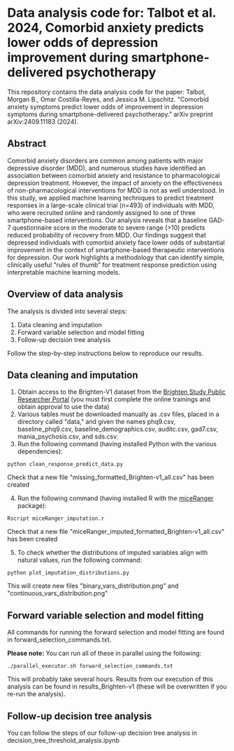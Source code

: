 # Data analysis code for: Talbot et al. 2024, Comorbid anxiety predicts lower odds of depression improvement during smartphone-delivered psychotherapy

This repository contains the data analysis code for the paper:
Talbot, Morgan B., Omar Costilla-Reyes, and Jessica M. Lipschitz. "Comorbid anxiety symptoms predict lower odds of improvement in depression symptoms during smartphone-delivered psychotherapy." arXiv preprint arXiv:2409.11183 (2024).

## Abstract

Comorbid anxiety disorders are common among patients with major depressive disorder (MDD), and numerous studies have identified an association between comorbid anxiety and resistance to pharmacological depression treatment. However, the impact of anxiety on the effectiveness of non-pharmacological interventions for MDD is not as well understood. In this study, we applied machine learning techniques to predict treatment responses in a large-scale clinical trial (n=493) of individuals with MDD, who were recruited online and randomly assigned to one of three smartphone-based interventions. Our analysis reveals that a baseline GAD-7 questionnaire score in the moderate to severe range (>10) predicts reduced probability of recovery from MDD. Our findings suggest that depressed individuals with comorbid anxiety face lower odds of substantial improvement in the context of smartphone-based therapeutic interventions for depression. Our work highlights a methodology that can identify simple, clinically useful “rules of thumb” for treatment response prediction using interpretable machine learning models.

## Overview of data analysis

The analysis is divided into several steps:

1. Data cleaning and imputation
2. Forward variable selection and model fitting
3. Follow-up decision tree analysis

Follow the step-by-step instructions below to reproduce our results. 

## Data cleaning and imputation

1. Obtain access to the Brighten-V1 dataset from the [Brighten Study Public Researcher Portal](https://www.synapse.org/Synapse:syn10848316/wiki/548727) (you must first complete the online trainings and obtain approval to use the data)
2. Various tables must be downloaded manually as .csv files, placed in a directory called "data," and given the names phq9.csv, baseline_phq9.csv, baseline_demographics.csv, auditc.csv, gad7.csv, mania_psychosis.csv, and sds.csv. 
3. Run the following command (having installed Python with the various dependencies): 
```
python clean_response_predict_data.py
```
Check that a new file "missing_formatted_Brighten-v1_all.csv" has been created

4. Run the following command (having installed R with the [miceRanger](https://cran.r-project.org/web/packages/miceRanger/index.html) package):
```
Rscript miceRanger_imputation.r
```
Check that a new file "miceRanger_imputed_formatted_Brighten-v1_all.csv" has been created

5. To check whether the distributions of imputed variables align with natural values, run the following command: 
```
python plot_imputation_distributions.py
```
This will create new files "binary_vars_distribution.png" and "continuous_vars_distribution.png"

## Forward variable selection and model fitting

All commands for running the forward selection and model fitting are found in forward_selection_commands.txt. 

**Please note:** You can run all of these in parallel using the following: 
```
./parallel_executor.sh forward_selection_commands.txt
```
This will probably take several hours. Results from our execution of this analysis can be found in results_Brighten-v1 (these will be overwritten if you re-run the analysis).

## Follow-up decision tree analysis

You can follow the steps of our follow-up decision tree analysis in decision_tree_threshold_analysis.ipynb